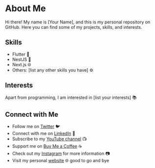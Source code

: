 
# About Me

Hi there! My name is [Your Name], and this is my personal repository on GitHub. Here you can find some of my projects, skills, and interests.

## Skills
- Flutter :iphone:
- NestJS :dragon:
- Next.js :globe_with_meridians:
- Others: [list any other skills you have] :gear:
## Interests

Apart from programming, I am interested in [list your interests] :books:

## Connect with Me
- Follow me on [Twitter](https://twitter.com/yourusername) :bird:
- Connect with me on [LinkedIn](https://linkedin.com/in/yourusername) :briefcase:
- Subscribe to my [YouTube channel](https://www.youtube.com/channel/yourchannelname) :tv:
- Support me on [Buy Me a Coffee](https://www.buymeacoffee.com/yourusername) :coffee:
- Check out my [Instagram](https://www.instagram.com/yourusername/) for more information :camera:
- Visit my personal [website](https://yourwebsite.com) :globe_with_meridians:
good to go and bye
